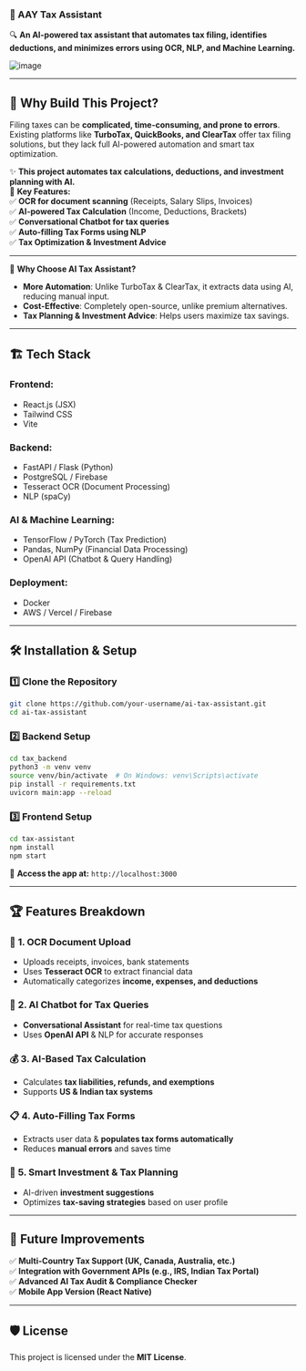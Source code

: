 ### **📌 AAY Tax Assistant**  
🔍 **An AI-powered tax assistant that automates tax filing, identifies deductions, and minimizes errors using OCR, NLP, and Machine Learning.** 

![image](https://github.com/user-attachments/assets/e6d79869-28d2-4949-937d-9c5e705fa5ec) 

---

## 🚀 **Why Build This Project?**  
Filing taxes can be **complicated, time-consuming, and prone to errors**. Existing platforms like **TurboTax, QuickBooks, and ClearTax** offer tax filing solutions, but they lack full AI-powered automation and smart tax optimization.  

✨ **This project automates tax calculations, deductions, and investment planning with AI.**  
📌 **Key Features:**  
✅ **OCR for document scanning** (Receipts, Salary Slips, Invoices)  
✅ **AI-powered Tax Calculation** (Income, Deductions, Brackets)  
✅ **Conversational Chatbot for tax queries**  
✅ **Auto-filling Tax Forms using NLP**  
✅ **Tax Optimization & Investment Advice**  

---

🚀 **Why Choose AI Tax Assistant?**  
- **More Automation**: Unlike TurboTax & ClearTax, it extracts data using AI, reducing manual input.  
- **Cost-Effective**: Completely open-source, unlike premium alternatives.  
- **Tax Planning & Investment Advice**: Helps users maximize tax savings.  

---

## 🏗️ **Tech Stack**  

### **Frontend:**  
- React.js (JSX)  
- Tailwind CSS  
- Vite  

### **Backend:**  
- FastAPI / Flask (Python)  
- PostgreSQL / Firebase  
- Tesseract OCR (Document Processing)  
- NLP (spaCy)  

### **AI & Machine Learning:**  
- TensorFlow / PyTorch (Tax Prediction)  
- Pandas, NumPy (Financial Data Processing)  
- OpenAI API (Chatbot & Query Handling)  

### **Deployment:**  
- Docker  
- AWS / Vercel / Firebase  

---

## 🛠️ **Installation & Setup**  

### **1️⃣ Clone the Repository**  
```sh
git clone https://github.com/your-username/ai-tax-assistant.git
cd ai-tax-assistant
```

### **2️⃣ Backend Setup**  
```sh
cd tax_backend
python3 -m venv venv
source venv/bin/activate  # On Windows: venv\Scripts\activate
pip install -r requirements.txt
uvicorn main:app --reload
```

### **3️⃣ Frontend Setup**  
```sh
cd tax-assistant
npm install
npm start
```
🔹 **Access the app at:** `http://localhost:3000`  

---

## 🏆 **Features Breakdown**  

### 📄 **1. OCR Document Upload**  
- Uploads receipts, invoices, bank statements  
- Uses **Tesseract OCR** to extract financial data  
- Automatically categorizes **income, expenses, and deductions**  

### 🤖 **2. AI Chatbot for Tax Queries**  
- **Conversational Assistant** for real-time tax questions  
- Uses **OpenAI API** & NLP for accurate responses  

### 💰 **3. AI-Based Tax Calculation**  
- Calculates **tax liabilities, refunds, and exemptions**  
- Supports **US & Indian tax systems**  

### 📋 **4. Auto-Filling Tax Forms**  
- Extracts user data & **populates tax forms automatically**  
- Reduces **manual errors** and saves time  

### 🏦 **5. Smart Investment & Tax Planning**  
- AI-driven **investment suggestions**  
- Optimizes **tax-saving strategies** based on user profile  

---

## 🚀 **Future Improvements**  
✅ **Multi-Country Tax Support (UK, Canada, Australia, etc.)**  
✅ **Integration with Government APIs (e.g., IRS, Indian Tax Portal)**  
✅ **Advanced AI Tax Audit & Compliance Checker**  
✅ **Mobile App Version (React Native)**  


---

## 🛡 **License**  
This project is licensed under the **MIT License**.  
